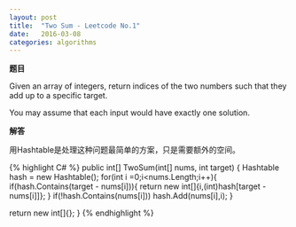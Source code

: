 ```yaml
---
layout: post
title:  "Two Sum - Leetcode No.1"
date:   2016-03-08
categories: algorithms
---
```


**题目**

Given an array of integers, return indices of the two numbers such that they add up to a specific target.

You may assume that each input would have exactly one solution.

**解答**

用Hashtable是处理这种问题最简单的方案，只是需要额外的空间。

{% highlight C# %}
public int[] TwoSum(int[] nums, int target) {
   Hashtable hash = new Hashtable();
   for(int i =0;i<nums.Length;i++){
      if(hash.Contains(target - nums[i])){
         return new int[]{i,(int)hash[target - nums[i]]};
      }
      if(!hash.Contains(nums[i]))
         hash.Add(nums[i],i);
   }

   return new int[]{};
}
{% endhighlight %}
